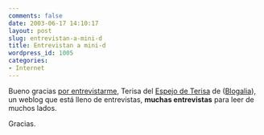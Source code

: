 ```yaml
---
comments: false
date: 2003-06-17 14:10:17
layout: post
slug: entrevistan-a-mini-d
title: Entrevistan a mini-d
wordpress_id: 1005
categories:
- Internet
---
```


Bueno gracias [por entrevistarme](http://terisa.blogalia.com/historias/9032), Terisa del [Espejo de Terisa](http://terisa.blogalia.com) de ([Blogalia](http://www.blogalia.com)), un weblog que está lleno de entrevistas, **muchas entrevistas** para leer de muchos lados.





Gracias.




 
